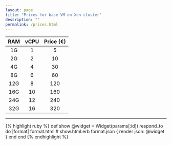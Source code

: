 ```yaml
---
layout: page
title: "Prices for base VM on Xen cluster"
description: ""
permalink: /prices.html
---
```



| RAM | vCPU | Price (€) |
|:---:|:----:|:---------:|
|  1G |   1  |     5     |
|  2G |   2  |     10    |
|  4G |   4  |     30    |
|  8G |   6  |     60    |
| 12G |   8  |    120    |
| 16G |  10  |    160    |
| 24G |  12  |    240    |
| 32G |  16  |    320    |

<hr />

{% highlight ruby %}
def show
  @widget = Widget(params[:id])
  respond_to do |format|
    format.html # show.html.erb
    format.json { render json: @widget }
  end
end
{% endhighlight %}
